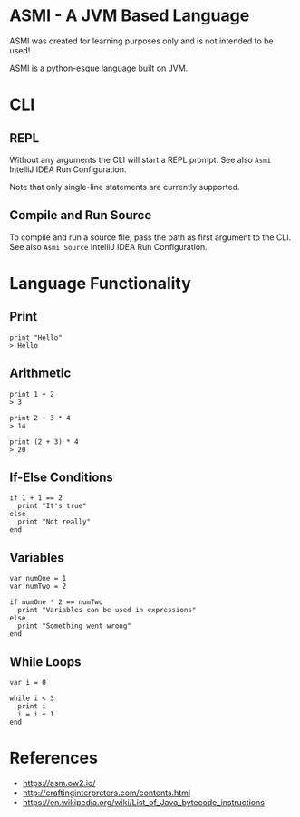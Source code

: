 # ASMI - A JVM Based Language

ASMI was created for learning purposes only and is not intended to be used!

ASMI is a python-esque language built on JVM.

# CLI
## REPL
Without any arguments the CLI will start a REPL prompt. See also `Asmi` IntelliJ IDEA Run Configuration.

Note that only single-line statements are currently supported.

## Compile and Run Source
To compile and run a source file, pass the path as first argument to the CLI. See also `Asmi Source` IntelliJ IDEA Run Configuration.

# Language Functionality
## Print
```
print "Hello"
> Hello
```

## Arithmetic
```
print 1 + 2
> 3

print 2 + 3 * 4
> 14

print (2 + 3) * 4
> 20
```

## If-Else Conditions
```
if 1 + 1 == 2
  print "It's true"
else
  print "Not really"
end
```

## Variables
```
var numOne = 1
var numTwo = 2

if numOne * 2 == numTwo
  print "Variables can be used in expressions"
else
  print "Something went wrong"
end
```

## While Loops
```
var i = 0
            
while i < 3
  print i
  i = i + 1
end
```

# References

- https://asm.ow2.io/
- http://craftinginterpreters.com/contents.html
- https://en.wikipedia.org/wiki/List_of_Java_bytecode_instructions